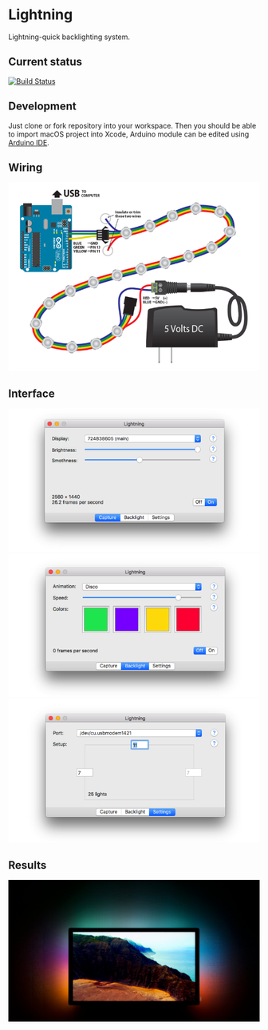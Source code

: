 # Lightning
Lightning-quick backlighting system.

## Current status
[![Build Status](https://travis-ci.org/maciaszczykm/lightning.svg?branch=master)](https://travis-ci.org/maciaszczykm/lightning)

## Development
Just clone or fork repository into your workspace. Then you should be able to import macOS project into Xcode, Arduino module can be edited using [Arduino IDE](https://www.arduino.cc/en/main/software).

## Wiring
<p align="center">
    <img src="arduino/wiring.png">
</p>

## Interface
<p align="center">
    <img src="resource/capture.png">
    <img src="resource/backlight.png">
    <img src="resource/settings.png">
</p>

## Results
<p align="center">
    <img src="resource/results.jpg">
</p>
